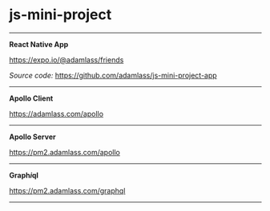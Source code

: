 # js-mini-project


____
**React Native App**

https://expo.io/@adamlass/friends

*Source code:*
https://github.com/adamlass/js-mini-project-app
____
**Apollo Client**

https://adamlass.com/apollo
____
**Apollo Server**

https://pm2.adamlass.com/apollo
____
**Graph*i*ql**

https://pm2.adamlass.com/graphql
____
